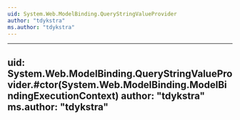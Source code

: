 ```yaml
---
uid: System.Web.ModelBinding.QueryStringValueProvider
author: "tdykstra"
ms.author: "tdykstra"
---
```


---
uid: System.Web.ModelBinding.QueryStringValueProvider.#ctor(System.Web.ModelBinding.ModelBindingExecutionContext)
author: "tdykstra"
ms.author: "tdykstra"
---
